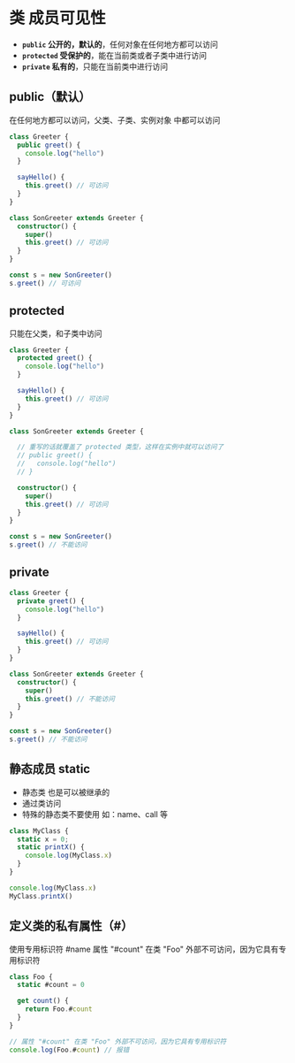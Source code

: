 # 类 成员可见性

* <b>`public` 公开的，默认的</b>，任何对象在任何地方都可以访问
* <b>`protected` 受保护的</b>，能在当前类或者子类中进行访问
* <b>`private` 私有的</b>，只能在当前类中进行访问

## public（默认）

在任何地方都可以访问，父类、子类、实例对象 中都可以访问
```ts
class Greeter {
  public greet() {
    console.log("hello")
  }

  sayHello() {
    this.greet() // 可访问
  }
}

class SonGreeter extends Greeter {
  constructor() {
    super()
    this.greet() // 可访问
  }
}

const s = new SonGreeter()
s.greet() // 可访问
```

## protected

只能在父类，和子类中访问

```ts
class Greeter {
  protected greet() {
    console.log("hello")
  }

  sayHello() {
    this.greet() // 可访问
  }
}

class SonGreeter extends Greeter {

  // 重写的话就覆盖了 protected 类型，这样在实例中就可以访问了
  // public greet() {
  //   console.log("hello")
  // }

  constructor() {
    super()
    this.greet() // 可访问
  }
}

const s = new SonGreeter()
s.greet() // 不能访问
```

## private

```ts
class Greeter {
  private greet() {
    console.log("hello")
  }

  sayHello() {
    this.greet() // 可访问
  }
}

class SonGreeter extends Greeter {
  constructor() {
    super()
    this.greet() // 不能访问
  }
}

const s = new SonGreeter()
s.greet() // 不能访问
```

## 静态成员 static

* 静态类 也是可以被继承的
* 通过类访问
* 特殊的静态类不要使用 如：name、call 等
```ts
class MyClass {
  static x = 0;
  static printX() {
    console.log(MyClass.x)
  }
}

console.log(MyClass.x)
MyClass.printX()
```

## 定义类的私有属性（#）

使用专用标识符 #name
属性 "#count" 在类 "Foo" 外部不可访问，因为它具有专用标识符
```ts
class Foo {
  static #count = 0

  get count() {
    return Foo.#count
  }
}

// 属性 "#count" 在类 "Foo" 外部不可访问，因为它具有专用标识符
console.log(Foo.#count) // 报错
```

